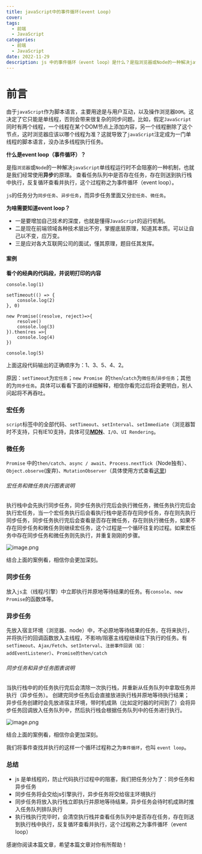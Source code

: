 ```yaml
---
title: javaScript中的事件循环(event Loop)
cover: 
tags:
  - 前端
  - JavaScript
categories: 
  - 前端
  - JavaScript
date: 2022-11-29
description: js 中的事件循环（event loop）是什么？是指浏览器或Node的一种解决javaScript单线程运行时不会阻塞的一种机制，也就是我们经常使用异步的原理。 查看任务队列中是否存在任务，存...
---
```






# 前言

由于`javaScript`作为脚本语言，主要用途是与用户互动，以及操作浏览器`DOM`。这决定了它只能是单线程，否则会带来很复杂的同步问题。比如，假定`JavaScript`同时有两个线程，一个线程在某个DOM节点上添加内容，另一个线程删除了这个节点，这时浏览器应该以哪个线程为准？这就导致了`javaScript`注定成为一门单线程的脚本语言，没办法多线程执行任务。

**什么是event loop（事件循环）？**

是指`浏览器`或`Node`的一种解决`javaScript`单线程运行时不会阻塞的一种机制，也就是我们经常使用**异步**的原理。
查看任务队列中是否存在任务，存在则送到执行栈中执行，反复循环查看并执行，这个过程称之为事件循环（event loop）。

`js`的任务分为`同步任务`、`异步任务`，而异步任务里面又分`宏任务`、`微任务`。

**为啥需要知道event loop？**

- 一是要增加自己技术的深度，也就是懂得`JavaScript`的运行机制。
- 二是现在前端领域各种技术层出不穷，掌握底层原理，知道其本质。可以让自己以不变，应万变。
- 三是应对各大互联网公司的面试，懂其原理，题目任其发挥。

#### 案例
**看个的经典的代码段，并说明打印的内容**

```
console.log(1)

setTimeout(() => {
    console.log(2)
}, 0)

new Promise((resolve, reject)=>{
    resolve()
    console.log(3)  
}).then(res =>{
    console.log(4)
})

console.log(5)

```

上面这段代码输出的正确顺序为：1、3、5、4、2。

原因：`setTimeout`为`宏任务`；`new Promise `的`then`/`catch`为`微任务`/`异步任务`；其他的为`同步任务`。具体可以看看下面的详细解释，相信你看完过后将会更明白，别人问起将不再吞吐。

### 宏任务
 `script`标签中的全部代码、`setTimeout`、`setInterval`、`setImmediate`（浏览器暂时不支持，只有IE10支持，具体可见[**MDN**](https://developer.mozilla.org/zh-CN/docs/Web/API/Window/setImmediate)、`I/O`、`UI Rendering`。

### 微任务
`Promise` 中的`then/catch`、`async / await`、`Process.nextTick`（Node独有）、`Object.observe`(废弃)、`MutationObserver`（具体使用方式查看[这里](http://javascript.ruanyifeng.com/dom/mutationobserver.html))

###### 宏任务和微任务执行图表说明
执行栈中会先执行同步任务，同步任务执行完后会执行微任务，微任务执行完后会执行宏任务，当一个宏任务执行后会看执行栈中是否存在同步任务，存在则先执行同步任务，同步任务执行完后会查看是否存在微任务，存在则执行微任务，如果不存在同步任务和微任务则继续宏任务，这个过程是一个循环往复的过程。如果宏任务中存在同步任务和微任务则先执行，并重复刚刚的步骤。

![image.png](https://p9-juejin.byteimg.com/tos-cn-i-k3u1fbpfcp/f368c3792ba047e5a24136ddf250d965~tplv-k3u1fbpfcp-watermark.image?)

结合上面的案例看，相信你会更加深刻。

### 同步任务
放入`js`主（线程/引擎）中立即执行并原地等待结果的任务。有`console`、`new Promise`的函数体等。

### 异步任务
先放入宿主环境（浏览器、node）中，不必原地等待结果的任务，在将来执行，并将执行的回调函数放入主线程，不影响/阻塞主线程继续往下执行的任务。有`setTimeout`、`Ajax/Fetch`、`setInterval`、`注册事件回调（如：addEventListener）`、`Promise的then/catch`

###### 同步任务和异步任务图表说明
当执行栈中的的任务执行完后会清除一次执行栈，并重新从任务队列中拿取任务并执行（异步任务）。
创建完同步任务后会直接放进执行栈并原地等待执行结果；
异步任务创建时会先放进宿主环境，带时机成熟（比如定时器的时间到了）会将异步任务回调放入任务队列中，然后执行栈会根据任务队列中的任务进行执行。

![image.png](https://p3-juejin.byteimg.com/tos-cn-i-k3u1fbpfcp/60b057eafb9e4581821d76972d755796~tplv-k3u1fbpfcp-watermark.image?)


结合上面的案例看，相信你会更加深刻。

我们将事件查找并执行的这样一个循环过程称之为`事件循环`，也叫 `event loop`。

### 总结
- js 是单线程的，防止代码执行过程中的阻塞，我们把任务分为了：同步任务和异步任务
- 同步任务将会交给js引擎执行，异步任务将交给宿主环境执行
- 同步任务将放入执行栈立即执行并原地等待结果，异步任务会待时机成熟时推入任务队列排队执行
- 执行栈执行完毕时，会清空执行栈并查看任务队列中是否存在任务，存在则送到执行栈中执行，反复循环查看并执行，这个过程称之为事件循环（event loop）

感谢你阅读本篇文章，希望本篇文章对你有所帮助！